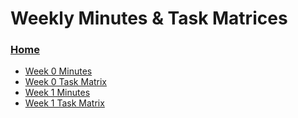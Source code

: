# Weekly Minutes & Task Matrices

### [Home](../README.md)

- [Week 0 Minutes](documents/Minutes_Week_00.pdf)  
- [Week 0 Task Matrix](documents/TaskMatrix_Week_00.pdf)  
- [Week 1 Minutes](documents/Minutes_Week_01.pdf)  
- [Week 1 Task Matrix](documents/TaskMatrix_Week_01.pdf)
